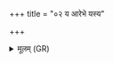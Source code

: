 +++
title = "०२ य आरेभे यस्य"

+++
<details><summary>मूलम् (GR)</summary>

य आरेभे यस्य वा घास्य् अप्सरा  
यः कृण्वेन संविदो यातुमावान् ।  
उलूकयातुं भृमलो यस्य यातुस्  
तम् (…) ॥ +++(see 1d)+++
</details>